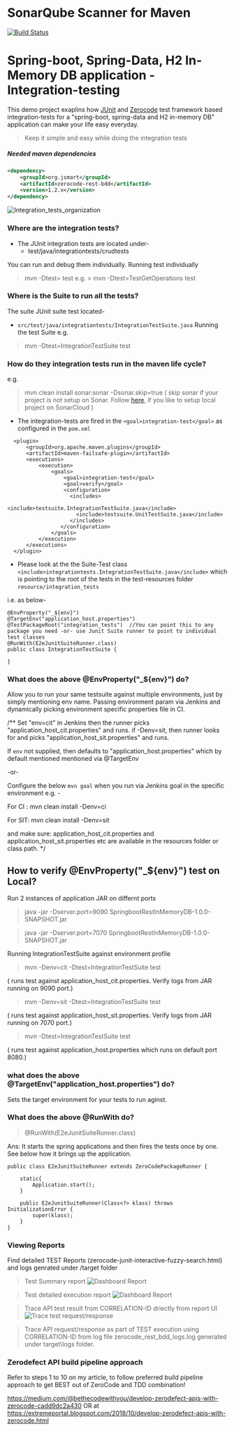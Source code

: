 SonarQube Scanner for Maven
====

[![Build Status](https://travis-ci.com/BeTheCodeWithYou/SpringBoot-ZeroCode-Integration.svg?branch=master)](https://travis-ci.com/BeTheCodeWithYou/SpringBoot-ZeroCode-Integration)


# Spring-boot, Spring-Data, H2 In-Memory DB application - Integration-testing
This demo project exaplins how [JUnit](https://github.com/junit-team/junit4) and [Zerocode](https://github.com/authorjapps/zerocode) test framework based integration-tests for a "spring-boot, spring-data and H2 in-memory DB" application can make your life easy everyday.

> Keep it simple and easy while doing the integration tests

##### Needed maven dependencies
```xml
<dependency>
    <groupId>org.jsmart</groupId>
    <artifactId>zerocode-rest-bdd</artifactId>
    <version>1.2.x</version> 
</dependency>
```

![Integration_tests_organization](img/project_structure.png)

### Where are the integration tests?
+ The JUnit integration tests are located under-
  + test/java/integrationtests/crudtests
 
You can run and debug them individually.
Running test individually
> mvn -Dtest=<Test Classs Name> test
e.g. > mvn -Dtest=TestGetOperations test

### Where is the Suite to run all the tests?
The suite JUnit suite test located-
+ `src/test/java/integrationtests/IntegrationTestSuite.java`
Running the test Suite
e.g. 
> mvn -Dtest=IntegrationTestSuite test

### How do they integration tests run in the maven life cycle?
e.g.
> mvn clean install sonar:sonar -Dsonar.skip=true    ( skip sonar if your project is not setup on Sonar. Follow [here](https://extremeportal.blogspot.com/2018/11/sonarcloud-integration-with-springboot.html), if you like to setup local project on SonarCloud )

+ The integration-tests are fired in the `<goal>integration-test</goal>` as configured in the `pom.xml`

```     
  <plugin>
      <groupId>org.apache.maven.plugins</groupId>
      <artifactId>maven-failsafe-plugin</artifactId>
      <executions>
          <execution>
              <goals>
                  <goal>integration-test</goal>
                  <goal>verify</goal>
                  <configuration>
                    <includes>
                      <include>testsuite.IntegrationTestSuite.java</include>
                      <include>testsuite.UnitTestSuite.java</include>
                    </includes>
                 </configuration>
              </goals>
          </execution>
      </executions>
  </plugin>
```     

+ Please look at the the Suite-Test class `<include>integrationtests.IntegrationTestSuite.java</include>` which is pointing 
to the root of the tests in the test-resources folder `resource/integration_tests`

i.e. as below-
```
@EnvProperty("_${env}")
@TargetEnv("application_host.properties")
@TestPackageRoot("integration_tests")  //You can point this to any package you need -or- use Junit Suite runner to point to individual test classes
@RunWith(E2eJunitSuiteRunner.class)
public class IntegrationTestSuite {

}
```
### What does the above @EnvProperty("_${env}") do?
Allow you to run your same testsuite against multiple environments, just by simply mentioning env name. 
Passing environment param via Jenkins and dynamically picking environment specific properties file in CI.

/**
 Set "env=cit" in Jenkins then the runner picks "application_host_cit.properties" and runs.
 if -Denv=sit, then runner looks for and picks "application_host_sit.properties" and runs.

If `env` not supplied, then defaults to "application_host.properties" which by default mentioned mentioned via @TargetEnv
 
 -or-
 
 Configure the below `mvn goal` when you run via Jenkins goal in the specific environment e.g. -
 
 For CI :
 mvn clean install -Denv=ci 
 
 For SIT:
 mvn clean install -Denv=sit
 
 and make sure:
 application_host_cit.properties and application_host_sit.properties etc are available in the resources folder or class path.
 */

## How to verify @EnvProperty("_${env}") test on Local?

Run 2 instances of application JAR on differnt ports

> java -jar -Dserver.port=9090 SpringbootRestInMemoryDB-1.0.0-SNAPSHOT.jar

> java -jar -Dserver.port=7070 SpringbootRestInMemoryDB-1.0.0-SNAPSHOT.jar

Running IntegrationTestSuite against environment profile

> mvn -Denv=cit -Dtest=IntegrationTestSuite test

( runs test against application_host_cit.properties. Verify logs from JAR running on 9090 port.)

> mvn -Denv=sit -Dtest=IntegrationTestSuite test

( runs test against application_host_sit.properties. Verify logs from JAR running on 7070 port.)

> mvn -Dtest=IntegrationTestSuite test

( runs test against application_host.properties which runs on default port 8080.)

### what does the above @TargetEnv("application_host.properties") do?
Sets the target environment for your tests to run aginst.

### What does the above @RunWith do?
> @RunWith(E2eJunitSuiteRunner.class)

Ans: It starts the spring applications and then fires the tests once by one.
See below how it brings up the application.
```
public class E2eJunitSuiteRunner extends ZeroCodePackageRunner {

    static{
        Application.start();
    }

    public E2eJunitSuiteRunner(Class<?> klass) throws InitializationError {
        super(klass);
    }
}
```

### Viewing Reports
Find detailed TEST Reports (zerocode-junit-interactive-fuzzy-search.html) and logs genrated under /target folder

> Test Summary report
![Dashboard Report](img/test_report_dashboard.PNG)

> Test detailed execution report
![Dashboard Report](img/testreport_detail.png)

> Trace API test result from CORRELATION-ID driectly from report UI
![Trace test request/response](img/report_search_test_by_co-relationId.PNG)

> Trace API request/response as part of TEST execution using CORRELATION-ID from log file zerocode_rest_bdd_logs.log generated under target\logs folder.

### Zerodefect API build pipeline approach
Refer to steps 1 to 10 on my article, to follow preferred build pipeline approach to get BEST out of ZeroCode and TDD combination!

https://medium.com/@bethecodewithyou/develop-zerodefect-apis-with-zerocode-cadd9dc2a430
OR at  https://extremeportal.blogspot.com/2018/10/develop-zerodefect-apis-with-zerocode.html


[How do I do integration testing of a spring boot application]: https://github.com/authorjapps/spring-boot-integration-test#spring-boot-integration-test
[How to do integration testing of a spring boot application]: https://github.com/authorjapps/spring-boot-integration-test#spring-boot-integration-test
[Integration testing of a spring boot application]: https://github.com/authorjapps/spring-boot-integration-test#spring-boot-integration-test
[Zerocode testing of a spring boot application]: https://github.com/authorjapps/spring-boot-integration-test#spring-boot-integration-test
[Zerocode JSON testing of a spring boot application]: https://github.com/authorjapps/spring-boot-integration-test#spring-boot-integration-test
[Zerocode testing of a spring application]: https://github.com/authorjapps/spring-boot-integration-test#spring-boot-integration-test
